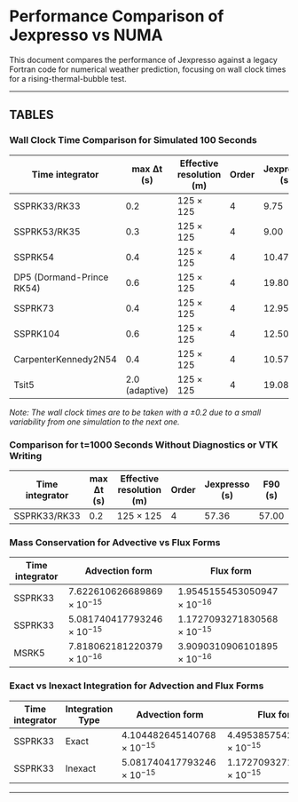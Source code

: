 # Performance Comparison of Jexpresso vs NUMA

This document compares the performance of Jexpresso against a legacy Fortran code for numerical weather prediction, focusing on wall clock times for a rising-thermal-bubble test.

---

## TABLES
### Wall Clock Time Comparison for Simulated 100 Seconds

| Time integrator               | max Δt (s) | Effective resolution (m) | Order | Jexpresso (s) | F90 (s) |
|-------------------------------|------------|--------------------------|-------|---------------|---------|
| SSPRK33/RK33                  | 0.2        | $125\times 125$          | 4     | 9.75          | 9.2028  |
| SSPRK53/RK35                  | 0.3        | $125\times 125$          | 4     | 9.00          | 10.53   |
| SSPRK54                       | 0.4        | $125\times 125$          | 4     | 10.47         | -       |
| DP5 (Dormand-Prince RK54)     | 0.6        | $125\times 125$          | 4     | 19.80         | -       |
| SSPRK73                       | 0.4        | $125\times 125$          | 4     | 12.95         | -       |
| SSPRK104                      | 0.6        | $125\times 125$          | 4     | 12.50         | -       |
| CarpenterKennedy2N54          | 0.4        | $125\times 125$          | 4     | 10.57         | -       |
| Tsit5                         | 2.0 (adaptive) | $125\times 125$      | 4     | 19.08         | -       |

*Note: The wall clock times are to be taken with a ±0.2 due to a small variability from one simulation to the next one.*

### Comparison for t=1000 Seconds Without Diagnostics or VTK Writing

| Time integrator               | max Δt (s) | Effective resolution (m) | Order | Jexpresso (s) | F90 (s) |
|-------------------------------|------------|--------------------------|-------|---------------|---------|
| SSPRK33/RK33                  | 0.2        | $125\times 125$          | 4     | 57.36         | 57.00   |

### Mass Conservation for Advective vs Flux Forms

| Time integrator | Advection form                | Flux form                    |
|-----------------|-------------------------------|------------------------------|
| SSPRK33         | $7.622610626689869 \times 10^{-15}$ | $1.9545155453050947 \times 10^{-16}$ |
| SSPRK33         | $5.081740417793246 \times 10^{-15}$ | $1.1727093271830568 \times 10^{-15}$ |
| MSRK5           | $7.818062181220379 \times 10^{-16}$ | $3.9090310906101895 \times 10^{-16}$ |

### Exact vs Inexact Integration for Advection and Flux Forms

| Time integrator | Integration Type | Advection form                | Flux form                      |
|-----------------|------------------|-------------------------------|--------------------------------|
| SSPRK33         | Exact            | $4.104482645140768 \times 10^{-15}$ | $4.495385754201793 \times 10^{-15}$ |
| SSPRK33         | Inexact          | $5.081740417793246 \times 10^{-15}$ | $1.1727093271830568 \times 10^{-15}$ |


---